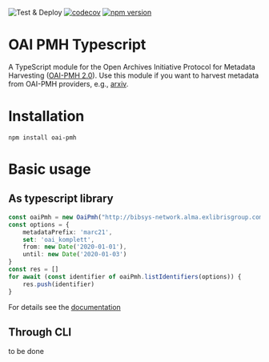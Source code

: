 ![Test & Deploy](https://github.com/ctot-nondef/ts-oai-pmh/actions/workflows/testandpublish.yml/badge.svg) [![codecov](https://codecov.io/gh/ctot-nondef/ts-oai-pmh/graph/badge.svg?token=R6YMXD6ONZ)](https://codecov.io/gh/ctot-nondef/ts-oai-pmh) [![npm version](https://badge.fury.io/js/@nondef%2Fts-oai-pmh.svg)](https://badge.fury.io/js/@nondef%2Fts-oai-pmh)

# OAI PMH Typescript

A TypeScript module for the Open Archives Initiative Protocol for Metadata Harvesting ([OAI-PMH 2.0](http://www.openarchives.org/OAI/openarchivesprotocol.html)). Use this module if you want to harvest metadata from OAI-PMH providers, e.g., [arxiv](http://arxiv.org/).

# Installation
```
npm install oai-pmh
```

# Basic usage
## As typescript library
```typescript
const oaiPmh = new OaiPmh("http://bibsys-network.alma.exlibrisgroup.com/view/oai/47BIBSYS_NETWORK/request" as unknown as URL)
const options = {
    metadataPrefix: 'marc21',
    set: 'oai_komplett',
    from: new Date('2020-01-01'),
    until: new Date('2020-01-03')
}
const res = []
for await (const identifier of oaiPmh.listIdentifiers(options)) {
    res.push(identifier)
}
```
For details see the [documentation](https://ctot-nondef.github.io/ts-oai-pmh/)

## Through CLI

to be done

